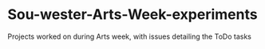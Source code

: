 # Sou-wester-Arts-Week-experiments
Projects worked on during Arts week, with issues detailing the ToDo tasks
